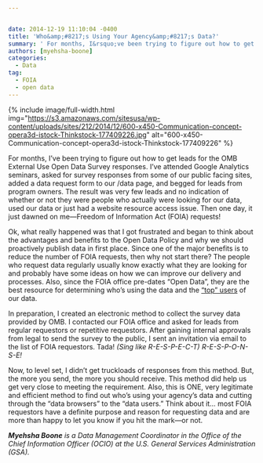 ```yaml
---


date: 2014-12-19 11:10:04 -0400
title: 'Who&amp;#8217;s Using Your Agency&amp;#8217;s Data?'
summary: ' For months, I&rsquo;ve been trying to figure out how to get leads for the OMB External Use Open Data Survey responses. I&rsquo;ve attended Google Analytics seminars, asked for survey responses from some of our public facing sites, added a data request form to our /data page, and begged for leads from'
authors: [myehsha-boone]
categories:
  - Data
tag:
  - FOIA
  - open data
---
```



{% include image/full-width.html img="https://s3.amazonaws.com/sitesusa/wp-content/uploads/sites/212/2014/12/600-x450-Communication-concept-opera3d-istock-Thinkstock-177409226.jpg" alt="600-x450-Communication-concept-opera3d-istock-Thinkstock-177409226" %}

For months, I’ve been trying to figure out how to get leads for the OMB External Use Open Data Survey responses. I’ve attended Google Analytics seminars, asked for survey responses from some of our public facing sites, added a data request form to our /data page, and begged for leads from program owners. The result was very few leads and no indication of whether or not they were people who actually were looking for our data, used our data or just had a website resource access issue. Then one day, it just dawned on me—Freedom of Information Act (FOIA) requests!

Ok, what really happened was that I got frustrated and began to think about the advantages and benefits to the Open Data Policy and why we should proactively publish data in first place. Since one of the major benefits is to reduce the number of FOIA requests, then why not start there? The people who request data regularly usually know exactly what they are looking for and probably have some ideas on how we can improve our delivery and processes. Also, since the FOIA office pre-dates “Open Data”, they are the best resource for determining who’s using the data and the [“top” users](https://www.WHATEVER/2014/08/21/how-to-find-your-open-data-hotshots/ "How to Find Your Open Data Hotshots") of our data.

In preparation, I created an electronic method to collect the survey data provided by OMB. I contacted our FOIA office and asked for leads from regular requestors or repetitive requestors. After gaining internal approvals from legal to send the survey to the public, I sent an invitation via email to the list of FOIA requestors. Tada! _(Sing like R-E-S-P-E-C-T) R-E-S-P-O-N-S-E!_

Now, to level set, I didn’t get truckloads of responses from this method. But, the more you send, the more you should receive. This method did help us get very close to meeting the requirement. Also, this is ONE, very legitimate and efficient method to find out who’s using your agency’s data and cutting through the “data browsers” to the “data users.” Think about it… most FOIA requestors have a definite purpose and reason for requesting data and are more than happy to let you know if you hit the mark—or not.

_**Myehsha Boone** is a Data Management Coordinator in the Office of the Chief Information Officer (OCIO) at the U.S. General Services Administration (GSA)._